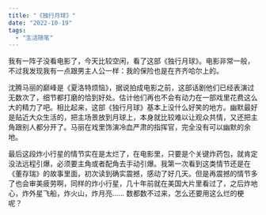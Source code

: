 ```yaml
---
title: "《独行月球》"
date: "2022-10-19"
tags: 
  - "生活随笔"
---
```


我有一阵子没看电影了，今天比较空闲，看了这部《独行月球》。电影非常一般，不过我发现我有一点跟男主人公一样：我的保险也是在齐齐哈尔上的。

沈腾马丽的巅峰是《夏洛特烦恼》，据说拍成电影之前，这部话剧他们已经表演过无数次了，细节都打磨的恰到好处。估计他们再也不会有动力在一部戏里花费这么大的精力了吧。相比起来，这部《独行月球》基本上没什么好笑的地方。幽默最好是贴近大众生活的，把主场景放到月球上，本身就比较难以让观众共情，又还把主角跟别人都分开了。马丽在戏里饰演冷血严肃的指挥官，完全没有可以幽默的余地。

最后这段炸小行星的情节实在是太烂了，在电影里，只要是个关键炸药包，就肯定没法远程引爆，必须要主角或者配角去手动引爆。我第一次看到这类情节还是在《董存瑞》的故事里面，初次读到确实震撼，感动了好几天。但是再震撼的情节多了也会审美疲劳啊，同样的炸小行星，几十年前就在美国大片里看过了，之后炸地心，炸外星飞船，炸火山，炸月亮...... 数都数不过来，怎么还要用这么烂的梗呢？
